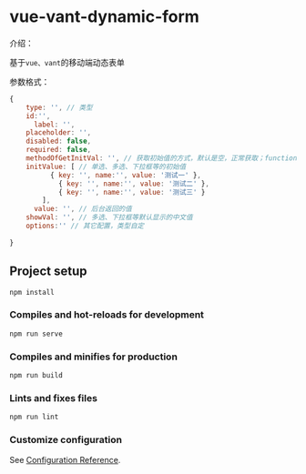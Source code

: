# vue-vant-dynamic-form

介绍：

基于`vue、vant`的移动端动态表单

参数格式：

```javascript
{
    type: '', // 类型
    id:'',
	  label: '',
    placeholder: '',
    disabled: false,
    required: false,
    methodOfGetInitVal: '', // 获取初始值的方式，默认是空，正常获取；function：通过方法获取；request：通过ajax请求获取
    initValue: [ // 单选、多选、下拉框等的初始值
		  { key: '', name:'', value: '测试一' },
			{ key: '', name:'', value: '测试二' },
			{ key: '', name:'', value: '测试三' }
		],
	  value: '', // 后台返回的值
    showVal: '', // 多选、下拉框等默认显示的中文值
    options:'' // 其它配置，类型自定
    
}
```



## Project setup

```
npm install
```

### Compiles and hot-reloads for development
```
npm run serve
```

### Compiles and minifies for production
```
npm run build
```

### Lints and fixes files
```
npm run lint
```

### Customize configuration
See [Configuration Reference](https://cli.vuejs.org/config/).
